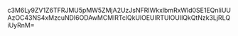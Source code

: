 c3M6Ly9ZV1Z6TFRJMU5pMW5ZMjA2UzJsNFRIWkxlbmRxWld0SE1EQnliUUAzOC43NS4xMzcuNDI6ODAwMCMlRTclQkUlOEUlRTUlOUIlQkQtNzk3LjRLQiUyRnM=
